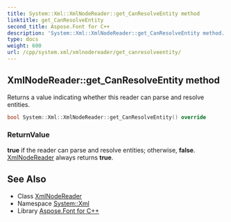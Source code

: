 ```yaml
---
title: System::Xml::XmlNodeReader::get_CanResolveEntity method
linktitle: get_CanResolveEntity
second_title: Aspose.Font for C++
description: 'System::Xml::XmlNodeReader::get_CanResolveEntity method. Returns a value indicating whether this reader can parse and resolve entities in C++.'
type: docs
weight: 600
url: /cpp/system.xml/xmlnodereader/get_canresolveentity/
---
```

## XmlNodeReader::get_CanResolveEntity method


Returns a value indicating whether this reader can parse and resolve entities.

```cpp
bool System::Xml::XmlNodeReader::get_CanResolveEntity() override
```


### ReturnValue

**true** if the reader can parse and resolve entities; otherwise, **false**. [XmlNodeReader](../) always returns **true**.

## See Also

* Class [XmlNodeReader](../)
* Namespace [System::Xml](../../)
* Library [Aspose.Font for C++](../../../)
